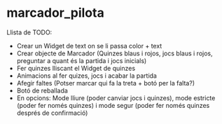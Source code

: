 # marcador_pilota

Llista de TODO:

- Crear un Widget de text on se li passa color + text
- Crear objecte de Marcador (Quinzes blaus i rojos, jocs blaus i rojos, preguntar a quant és la partida i jocs inicials)
- Fer quinzes lliscant el Widget de quinzes 
- Animacions al fer quizes, jocs i acabar la partida
- Afegir faltes (Potser marcar qui fa la treta + botó per la falta?)
- Botó de reballada
- En opcions: Mode lliure (poder canviar jocs i quinzes), mode estricte (poder fer només quinzes) i mode segur (poder fer només quinzes després de confirmació)

